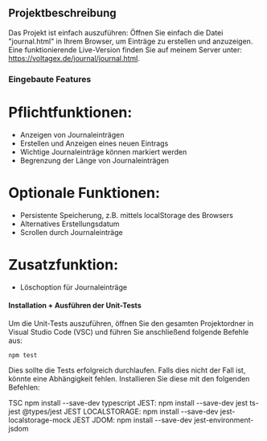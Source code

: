 ## Projektbeschreibung

Das Projekt ist einfach auszuführen: Öffnen Sie einfach die Datei "journal.html" in Ihrem Browser, um Einträge zu erstellen und anzuzeigen. 
Eine funktionierende Live-Version finden Sie auf meinem Server unter: https://voltagex.de/journal/journal.html.


### Eingebaute Features


# Pflichtfunktionen:

- Anzeigen von Journaleinträgen
- Erstellen und Anzeigen eines neuen Eintrags
- Wichtige Journaleinträge können markiert werden
- Begrenzung der Länge von Journaleinträgen


# Optionale Funktionen:

- Persistente Speicherung, z.B. mittels localStorage des Browsers
- Alternatives Erstellungsdatum
- Scrollen durch Journaleinträge


# Zusatzfunktion:

- Löschoption für Journaleinträge


####  Installation + Ausführen der Unit-Tests

Um die Unit-Tests auszuführen, öffnen Sie den gesamten Projektordner in Visual Studio Code (VSC) und führen Sie anschließend folgende Befehle aus:

``` npm test ``` 

Dies sollte die Tests erfolgreich durchlaufen. Falls dies nicht der Fall ist, könnte eine Abhängigkeit fehlen. Installieren Sie diese mit den folgenden Befehlen:

TSC npm install --save-dev typescript
JEST: npm install --save-dev jest ts-jest @types/jest
JEST LOCALSTORAGE: npm install --save-dev jest-localstorage-mock
JEST JDOM: npm install --save-dev jest-environment-jsdom
